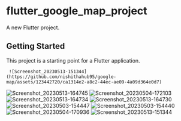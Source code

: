 # flutter_google_map_project

A new Flutter project.

## Getting Started

This project is a starting point for a Flutter application.

     ![Screenshot_20230513-151344](https://github.com/nishithahub95/google-map/assets/123442720/ca1314e2-a8c2-44ec-ae09-4a09d364e0d7)
![Screenshot_20230513-164745](https://github.com/nishithahub95/google-map/assets/123442720/5f6ace96-3f07-495f-a806-822dda49fcbe)
![Screenshot_20230504-172103](https://github.com/nishithahub95/google-map/assets/123442720/995f25e1-a2df-4f62-aff1-72fcc315ef2a)
![Screenshot_20230513-164734](https://github.com/nishithahub95/google-map/assets/123442720/896d2924-20a4-4ab9-866e-a1be626b8655)
![Screenshot_20230513-164730](https://github.com/nishithahub95/google-map/assets/123442720/f1fcff52-566c-42f5-88bd-b00f981a3fea)
![Screenshot_20230503-154447](https://github.com/nishithahub95/google-map/assets/123442720/f9c82a47-3559-4f79-ac1c-2f76bf94b838)
![Screenshot_20230503-154440](https://github.com/nishithahub95/google-map/assets/123442720/40582763-3363-4d5e-ad9e-4c1e6074286a)
![Screenshot_20230504-170936](https://github.com/nishithahub95/google-map/assets/123442720/0bfbc37b-b642-4485-b2fb-cb1aea3a5c97)
![Screenshot_20230513-151344](https://github.com/nishithahub95/google-map/assets/123442720/39bd6bd4-1dba-4caa-8aa8-9c6788aea5a9)

